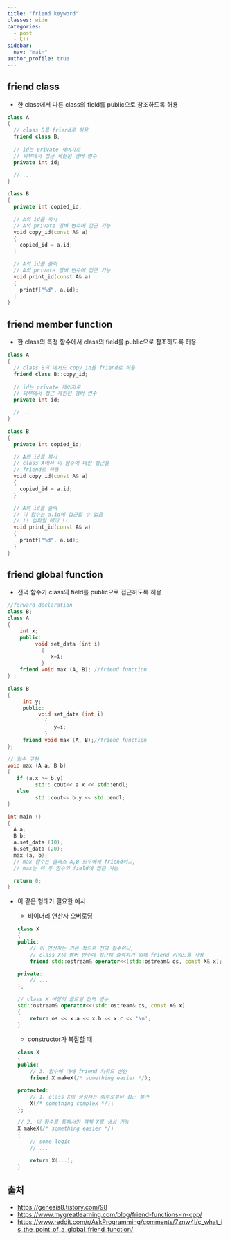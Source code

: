 ```yaml
---
title: "friend keyword"
classes: wide
categories: 
  - post
  - C++
sidebar:
  nav: "main"
author_profile: true
---
```


## friend class
* 한 class에서 다른 class의 field를 public으로 참조하도록 허용

```c++
class A
{
  // class B를 friend로 허용
  friend class B;
  
  // id는 private 제어자로
  // 외부에서 접근 제한된 멤버 변수
  private int id;

  // ...
}

class B
{
  private int copied_id;

  // A의 id를 복사
  // A의 private 멤버 변수에 접근 가능
  void copy_id(const A& a)
  {
    copied_id = a.id;
  }

  // A의 id를 출력
  // A의 private 멤버 변수에 접근 가능
  void print_id(const A& a)
  {
    printf("%d", a.id);
  }
}
```

## friend member function
* 한 class의 특정 함수에서 class의 field를 public으로 참조하도록 허용

```c++
class A
{
  // class B의 메서드 copy_id를 friend로 허용
  friend class B::copy_id;
  
  // id는 private 제어자로
  // 외부에서 접근 제한된 멤버 변수
  private int id;

  // ...
}

class B
{
  private int copied_id;

  // A의 id를 복사
  // class A에서 이 함수에 대한 접근을 
  // friend로 허용
  void copy_id(const A& a)
  {
    copied_id = a.id;
  }

  // A의 id를 출력
  // 이 함수는 a.id에 접근할 수 없음
  // !! 컴파일 에러 !!
  void print_id(const A& a)
  {
    printf("%d", a.id);
  }
}
```

## friend global function
* 전역 함수가 class의 field를 public으로 접근하도록 허용

```c++
//forward declaration
class B; 
class A
{
    int x;
    public:
         void set_data (int i)
           {
              x=i;
           }
    friend void max (A, B); //friend function
} ;

class B
{
     int y;
     public:
          void set_data (int i)
            {
               y=i;
            }
     friend void max (A, B);//friend function
};

// 함수 구현
void max (A a, B b)
{
   if (a.x >= b.y)
         std:: cout<< a.x << std::endl;
   else
         std::cout<< b.y << std::endl;
}

int main ()
{
  A a;
  B b;
  a.set_data (10);
  b.set_data (20);
  max (a, b);
  // max 함수는 클래스 A,B 모두에게 friend이고, 
  // max는 이 두 함수의 field에 접근 가능

  return 0;
}
```
* 이 같은 형태가 필요한 예시
  * 바이너리 연산자 오버로딩

  ```c++
  class X
  {
  public:
      // 이 연산자는 기본 적으로 전역 함수이나,
      // class X의 멤버 변수에 접근해 출력하기 위해 friend 키워드를 사용
      friend std::ostream& operator<<(std::ostream& os, const X& x); 

  private:
      // ...
  };

  // class X 바깥의 글로벌 전역 변수
  std::ostream& operator<<(std::ostream& os, const X& x)
  {
      return os << x.a << x.b << x.c << '\n';
  }
  ```
  * constructor가 복잡할 때

  ```c++
  class X
  {
  public:
      // 3. 함수에 대해 friend 키워드 선언
      friend X makeX(/* something easier */);

  protected:
      // 1. class X의 생성자는 외부로부터 접근 불가
      X(/* something complex */);
  };

  // 2. 이 함수를 통해서만 객체 X를 생성 가능
  X makeX(/* something easier */)
  {
      // some logic
      // ...

      return X(...);
  }
  ```

## 출처
* <https://genesis8.tistory.com/98>
* <https://www.mygreatlearning.com/blog/friend-functions-in-cpp/>
* <https://www.reddit.com/r/AskProgramming/comments/7znw4i/c_what_is_the_point_of_a_global_friend_function/>